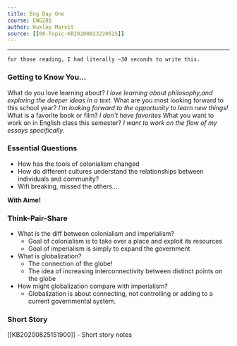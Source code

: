```yaml
---
title: Eng Day One
course: ENG201
author: Huxley Marvit
source: [[00-Topic-KB20200823220525]]
---
```


---

`for those reading, I had literally ~30 seconds to write this.`

### Getting to Know You...
What do you love learning about?
	*I love learning about philosophy,and exploring the deeper ideas in a text.*
What are you most looking forward to this school year?
	*I'm looking forward to the opportunity to learn new things!*
What is a favorite book or film?
	*I don't have favorites*
What you want to work on in English class this semester?
	*I want to work on the flow of my essays specifically.*
	

### Essential Questions
- How has the tools of colonialism changed
- How do different cultures understand the relationships between individuals and community? 
- Wifi breaking, missed the others....

**With Aime!**
### Think-Pair-Share
- What is the diff between colonialism and imperialism?
	- Goal of colonialism is to take over a place and exploit its resources
	- Goal of imperialism is simply to expand the government 
- What is globalization? 
	- The connection of the globe! 
	- The idea of increasing interconnectivity between distinct points on the globe
- How might globalization compare with imperialism? 
	- Globalization is about connecting, not controlling or adding to a current governmental system. 

### Short Story
[[KB20200825151900]] - Short story notes








